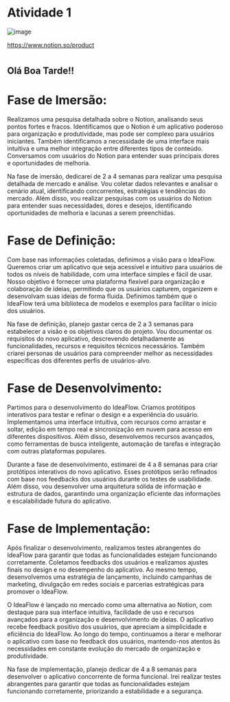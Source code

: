 # Atividade 1
![image](https://github.com/UdielOliveira/Curso-Italents-User-Experience/assets/113556350/03884a48-13cd-4233-96c6-8d537d794f64)

https://www.notion.so/product
#
## Olá Boa Tarde!!

# Fase de Imersão:

Realizamos uma pesquisa detalhada sobre o Notion, analisando seus pontos fortes e fracos. Identificamos que o Notion é um aplicativo poderoso para organização e produtividade, mas pode ser complexo para usuários iniciantes. Também identificamos a necessidade de uma interface mais intuitiva e uma melhor integração entre diferentes tipos de conteúdo. Conversamos com usuários do Notion para entender suas principais dores e oportunidades de melhoria.

Na fase de imersão, dedicarei de 2 a 4 semanas para realizar uma pesquisa detalhada de mercado e análise. Vou coletar dados relevantes e analisar o cenário atual, identificando concorrentes, estratégias e tendências do mercado. Além disso, vou realizar pesquisas com os usuários do Notion para entender suas necessidades, dores e desejos, identificando oportunidades de melhoria e lacunas a serem preenchidas.


# Fase de Definição:

Com base nas informações coletadas, definimos a visão para o IdeaFlow. Queremos criar um aplicativo que seja acessível e intuitivo para usuários de todos os níveis de habilidade, com uma interface simples e fácil de usar. Nosso objetivo é fornecer uma plataforma flexível para organização e colaboração de ideias, permitindo que os usuários capturem, organizem e desenvolvam suas ideias de forma fluida. Definimos também que o IdeaFlow terá uma biblioteca de modelos e exemplos para facilitar o início dos usuários.

Na fase de definição, planejo gastar cerca de 2 a 3 semanas para estabelecer a visão e os objetivos claros do projeto. Vou documentar os requisitos do novo aplicativo, descrevendo detalhadamente as funcionalidades, recursos e requisitos técnicos necessários. Também criarei personas de usuários para compreender melhor as necessidades específicas dos diferentes perfis de usuários-alvo.

# Fase de Desenvolvimento:

Partimos para o desenvolvimento do IdeaFlow. Criamos protótipos interativos para testar e refinar o design e a experiência do usuário. Implementamos uma interface intuitiva, com recursos como arrastar e soltar, edição em tempo real e sincronização em nuvem para acesso em diferentes dispositivos. Além disso, desenvolvemos recursos avançados, como ferramentas de busca inteligente, automação de tarefas e integração com outras plataformas populares.

Durante a fase de desenvolvimento, estimarei de 4 a 8 semanas para criar protótipos interativos do novo aplicativo. Esses protótipos serão refinados com base nos feedbacks dos usuários durante os testes de usabilidade. Além disso, vou desenvolver uma arquitetura sólida de informação e estrutura de dados, garantindo uma organização eficiente das informações e escalabilidade futura do aplicativo.

# Fase de Implementação:

Após finalizar o desenvolvimento, realizamos testes abrangentes do IdeaFlow para garantir que todas as funcionalidades estejam funcionando corretamente. Coletamos feedbacks dos usuários e realizamos ajustes finais no design e no desempenho do aplicativo. Ao mesmo tempo, desenvolvemos uma estratégia de lançamento, incluindo campanhas de marketing, divulgação em redes sociais e parcerias estratégicas para promover o IdeaFlow.

O IdeaFlow é lançado no mercado como uma alternativa ao Notion, com destaque para sua interface intuitiva, facilidade de uso e recursos avançados para a organização e desenvolvimento de ideias. O aplicativo recebe feedback positivo dos usuários, que apreciam a simplicidade e eficiência do IdeaFlow. Ao longo do tempo, continuamos a iterar e melhorar o aplicativo com base no feedback dos usuários, mantendo-nos atentos às necessidades em constante evolução do mercado de organização e produtividade.

Na fase de implementação, planejo dedicar de 4 a 8 semanas para desenvolver o aplicativo concorrente de forma funcional. Irei realizar testes abrangentes para garantir que todas as funcionalidades estejam funcionando corretamente, priorizando a estabilidade e a segurança.
